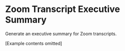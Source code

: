 # Zoom Transcript Executive Summary

Generate an executive summary for Zoom transcripts.

[Example contents omitted]

